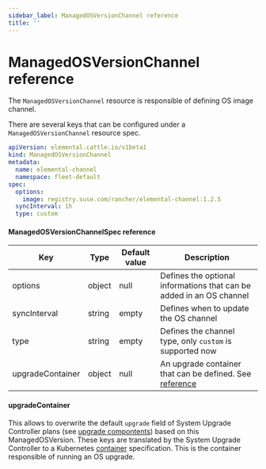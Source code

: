 ```yaml
---
sidebar_label: ManagedOSVersionChannel reference
title: ''
---
```


<head>
  <link rel="canonical" href="https://elemental.docs.rancher.com/managedosversionchannel-reference"/>
</head>

# ManagedOSVersionChannel reference

The `ManagedOSVersionChannel` resource is responsible of defining OS image channel.

There are several keys that can be configured under a `ManagedOSVersionChannel` resource spec.

```yaml title="managedosversionchannel-example.yaml" showLineNumbers
apiVersion: elemental.cattle.io/v1beta1
kind: ManagedOSVersionChannel
metadata:
  name: elemental-channel
  namespace: fleet-default
spec:
  options:
    image: registry.suse.com/rancher/elemental-channel:1.2.5
  syncInterval: 1h
  type: custom
```

#### ManagedOSVersionChannelSpec reference

| Key              | Type   | Default value | Description                                                                  |
|------------------|--------|---------------|------------------------------------------------------------------------------|
| options          | object | null          | Defines the optional informations that can be added in an OS channel         |
| syncInterval     | string | empty         | Defines when to update the OS channel                                        |
| type             | string | empty         | Defines the channel type, only `custom` is supported now                     |
| upgradeContainer | object | null          | An upgrade container that can be defined. See [reference](#upgradecontainer) |

#### upgradeContainer

This allows to overwrite the default `upgrade` field of System Upgrade Controller plans (see [upgrade compontents](/upgrade-lifecycle.md#components)) based on this ManagedOSVersion.
These keys are translated by the System Upgrade Controller to a Kubernetes [container](https://kubernetes.io/docs/reference/kubernetes-api/workload-resources/pod-v1/#Container) specification.
This is the container responsible of running an OS upgrade.
